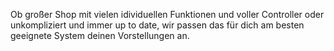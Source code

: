 Ob großer Shop mit vielen idividuellen Funktionen und voller Controller oder unkompliziert und immer up to date, wir passen das für dich am besten geeignete System deinen Vorstellungen an.